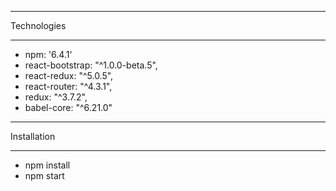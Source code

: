 ************
Technologies
************

 - npm: '6.4.1'
 - react-bootstrap: "^1.0.0-beta.5",
 - react-redux: "^5.0.5",
 - react-router: "^4.3.1",
 - redux: "^3.7.2",
 - babel-core: "^6.21.0"

************
Installation
************

- npm install
- npm start